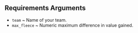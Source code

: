 ## Requirements Arguments
- `team` ~ Name of your team.
- `max_fleece` ~ Numeric maximum difference in value gained.

